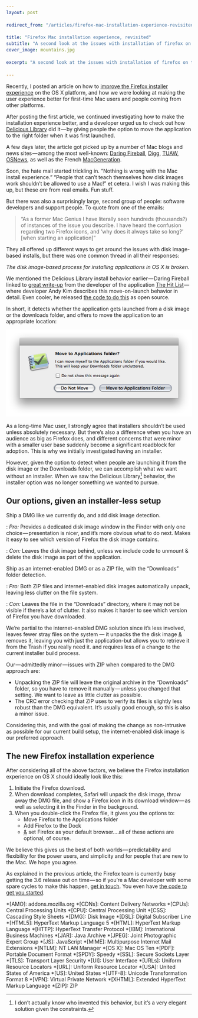 ```yaml
---
layout: post

redirect_from: "/articles/firefox-mac-installation-experience-revisited/"

title: "Firefox Mac installation experience, revisited"
subtitle: "A second look at the issues with installation of firefox on the mac, with recommendations on how to fix them"
cover_image: mountains.jpg

excerpt: "A second look at the issues with installation of firefox on the mac, with recommendations on how to fix them"

---
```


Recently, I posted an article on how to [improve the Firefox installer experience] on the OS X platform, and how we were looking at making the user experience better for first-time Mac users and people coming from other platforms.

After posting the first article, we continued investigating how to make the installation experience better, and a developer urged us to check out how [Delicious Library] did it — by giving people the option to move the application to the right folder when it was first launched.

A few days later, the article got picked up by a number of Mac blogs and news sites — among the most well-known: [Daring Fireball], [Digg], [TUAW], [OSNews], as well as the French [MacGeneration].

Soon, the hate mail started trickling in. “Nothing is wrong with the Mac install experience.” “People that can’t teach themselves how disk images work shouldn’t be allowed to use a Mac!” et cetera. I wish I was making this up, but these *are* from real emails. Fun stuff.

But there was also a surprisingly large, second group of people: software developers and support people. To quote from one of the emails:

> “As a former Mac Genius I have literally seen hundreds (thousands?) of instances of the issue you describe. I have heard the confusion regarding two Firefox icons, and ‘why does it always take so long?’ \[when starting an application\]”

They all offered up different ways to get around the issues with disk image-based installs, but there was one common thread in all their responses:

*The disk image-based process for installing applications in OS X is broken.*

We mentioned the Delicious Library install behavior earlier — Daring Fireball linked to [great write-up] from the developer of the application [The Hit List] — where developer Andy Kim describes this move-on-launch behavior in detail. Even cooler, he released [the code to do this] as open source.

In short, it detects whether the application gets launched from a disk image or the downloads folder, and offers to move the application to an appropriate location:

![](/media/applications-move.png)

As a long-time Mac user, I strongly agree that installers shouldn’t be used unless absolutely necessary. But there’s also a difference when you have an audience as big as Firefox does, and different concerns that were minor with a smaller user base suddenly become a significant roadblock for adoption. This is why we initially investigated having an installer.

However, given the option to detect when people are launching it from the disk image or the Downloads folder, we can accomplish what we want without an installer. When we saw the Delicious Library[^1] behavior, the installer option was no longer something we wanted to pursue.

## Our options, given an installer-less setup

Ship a DMG like we currently do, and add disk image detection.

: <i>Pro:</i> Provides a dedicated disk image window in the Finder with only one choice — presentation is nicer, and it’s more obvious what to do next. Makes it easy to see which version of Firefox the disk image contains.

: <i>Con:</i> Leaves the disk image behind, unless we include code to unmount & delete the disk image as part of the application.

Ship as an internet-enabled DMG or as a ZIP file, with the “Downloads” folder detection.

: <i>Pro:</i> Both ZIP files and internet-enabled disk images automatically unpack, leaving less clutter on the file system.

: <i>Con:</i> Leaves the file in the “Downloads” directory, where it may not be visible if there’s a lot of clutter. It also makes it harder to see which version of Firefox you have downloaded.

We’re partial to the internet-enabled DMG solution since it’s less involved, leaves fewer stray files on the system — it unpacks the the disk image <abbr title="and">&</abbr> removes it, leaving you with just the application-but allows you to retrieve it from the Trash if you really need it. and requires less of a change to the current installer build process.

Our — admittedly minor — issues with ZIP when compared to the DMG approach are:

*   Unpacking the ZIP file will leave the original archive in the “Downloads” folder, so you have to remove it manually — unless you changed that setting. We want to leave as little clutter as possible.
*   The CRC error checking that ZIP uses to verify its files is slightly less robust than the DMG equivalent. It’s usually good enough, so this is also a minor issue.

Considering this, and with the goal of making the change as non-intrusive as possible for our current build setup, the internet-enabled disk image is our preferred approach.

## The new Firefox installation experience

After considering all of the above factors, we believe the Firefox installation experience on OS X should ideally look like this:

1.  Initiate the Firefox download.
2.  When download completes, Safari will unpack the disk image, throw away the DMG file, and show a Firefox icon in its download window — as well as selecting it in the Finder in the background.
3.  When you double-click the Firefox file, it gives you the options to:
    *   Move Firefox to the Applications folder
    *   Add Firefox to the Dock
    *   <abbr title="and">&</abbr> set Firefox as your default browser.…all of these actions are optional, of course.

We believe this gives us the best of both worlds — predictability and flexibility for the power users, and simplicity and for people that are new to the Mac. We hope you agree.

As explained in the previous article, the Firefox team is currently busy getting the 3.6 release out on time — so if you’re a Mac developer with some spare cycles to make this happen, [get in touch]. You even have [the code to get you started].

[^1]: I don’t actually know who invented this behavior, but it’s a very elegant solution given the constraints.

[improve the Firefox installer experience]: /mac-installer
[Delicious Library]: http://delicious-monster.com/
[Daring Fireball]: http://daringfireball.net/2009/09/how_should_mac_apps_be_distributed
[Digg]: http://digg.com/apple/The_confusing_art_of_installing_apps
[TUAW]: http://www.tuaw.com/2009/09/21/the-confusing-art-of-installing-apps/
[OSNews]: http://www.osnews.com/story/22195/Improving_the_Mac_OS_X_Application_Installation_Process
[MacGeneration]: http://www.macgeneration.com/news/voir/136495/firefox-nouvel-installeur-et-abandon-de-tiger
[great write-up]: http://www.potionfactory.com/node/251
[The Hit List]: http://www.potionfactory.com/thehitlist/
[the code to do this]: http://github.com/potionfactory/LetsMove/
[get in touch]: http://groups.google.com/group/mozilla.dev.apps.firefox/topics
[the code to get you started]: http://github.com/potionfactory/LetsMove/

*[AMO]: addons.mozilla.org
*[CDNs]: Content Delivery Networks
*[CPUs]: Central Processing Units
*[CPU]: Central Processing Unit
*[CSS]: Cascading Style Sheets
*[DMG]: Disk Image
*[DSL]: Digital Subscriber Line
*[HTML5]: HyperText Markup Language 5
*[HTML]: HyperText Markup Language
*[HTTP]: HyperText Transfer Protocol
*[IBM]: International Business Machines
*[JAR]: Java Archive
*[JPEG]: Joint Photographic Expert Group
*[JS]: JavaScript
*[MIME]: Multipurpose Internet Mail Extensions
*[NTLM]: NT LAN Manager
*[OS X]: Mac OS Ten
*[PDF]: Portable Document Format
*[SPDY]: Speedy
*[SSL]: Secure Sockets Layer
*[TLS]: Transport Layer Security
*[UI]: User Interface
*[URLs]: Uniform Resource Locators
*[URL]: Uniform Resource Locator
*[USA]: United States of America
*[US]: United States
*[UTF-8]: Unicode Transformation Format 8
*[VPN]: Virtual Private Network
*[XHTML]: Extended HyperText Markup Language
*[ZIP]: ZIP
